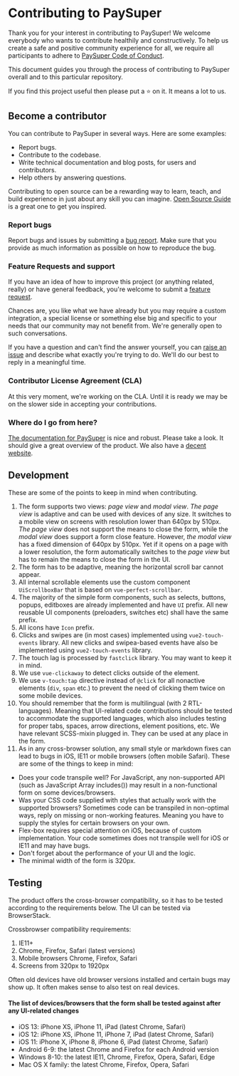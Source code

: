 # Contributing to PaySuper

Thank you for your interest in contributing to PaySuper! We welcome everybody who wants to contribute healthily and constructively. To help us create a safe and positive community experience for all, we require all participants to adhere to [PaySuper Code of Conduct](https://github.com/paysuper/code-of-conduct/blob/master/README.md).

This document guides you through the process of contributing to PaySuper overall and to this particular repository.

If you find this project useful then please put a ⭐️ on it. It means a lot to us.

## Become a contributor

You can contribute to PaySuper in several ways. Here are some examples:

- Report bugs.
- Contribute to the codebase.
- Write technical documentation and blog posts, for users and contributors.
- Help others by answering questions.

Contributing to open source can be a rewarding way to learn, teach, and build experience in just about any skill you can imagine. [Open Source Guide](https://opensource.guide/how-to-contribute/) is a great one to get you inspired.

### Report bugs

Report bugs and issues by submitting a [bug report](../../issues/new?labels=type%3A+bug&template=bug_report.md). Make sure that you provide as much information as possible on how to reproduce the bug.

### Feature Requests and support

If you have an idea of how to improve this project (or anything related, really) or have general feedback, you're welcome to submit a [feature request](../../issues/new?labels=type%3A+feature+request&template=feature_request.md).

Chances are, you like what we have already but you may require a custom integration, a special license or something else big and specific to your needs that our community may not benefit from. We're generally open to such conversations.

If you have a question and can't find the answer yourself, you can [raise an issue](../../issues/new?assignees=&labels=&template=support-request.md&title=I+have+a+question+about+%3Cthis+and+that%3E+%5BSupport%5D) and describe what exactly you're trying to do. We'll do our best to reply in a meaningful time.

### Contributor License Agreement (CLA)

At this very moment, we're working on the CLA. Until it is ready we may be on the slower side in accepting your contributions.

### Where do I go from here?

[The documentation for PaySuper](https://docs.pay.super.com/) is nice and robust. Please take a look. It should give a great overview of the product. We also have a [decent website](https://pay.super.com/). 

## Development
These are some of the points to keep in mind when contributing.

1. The form supports two views: *page view* and *modal view*.
*The page view* is adaptive and can be used with devices of any size. It switches to a mobile view on screens with resolution lower than 640px by 510px. *The page view* does not support the means to close the form, while the *modal view* does support a form close feature.  However, *the modal view* has a fixed dimension of 640px by 510px. Yet if it opens on a page with a lower resolution, the form automatically switches to the *page view* but has to remain the means to close the form in the UI.
2. The form has to be adaptive, meaning the horizontal scroll bar cannot appear.
3. All internal scrollable elements use the custom component `UiScrollboxBar` that is based on  `vue-perfect-scrollbar`.
4. The majority of the simple form components, such as selects, buttons, popups, editboxes are already implemented and have `UI` prefix. All new reusable UI components (preloaders, switches etc) shall have the same prefix.
5. All icons have `Icon` prefix.
6. Clicks and swipes are (in most cases) implemented using `vue2-touch-events` library. All new clicks and swipea-based events have also be implemented using `vue2-touch-events` library.
7. The touch lag is processed by `fastclick` library. You may want to keep it in mind.
8. We use `vue-clickaway` to detect clicks outside of the element.  
9. We use `v-touch:tap` directive instead of `@click` for all nonactive elements (`div`, `span` etc.) to prevent the need of clicking them twice on some mobile devices. 
10. You should remember that the form is multilingual (with 2 RTL-languages). Meaning that UI-related code contributions should be tested to accommodate the supported languages, which also includes testing for proper tabs, spaces, arrow directions, element positions, etc. We have relevant SCSS-mixin plugged in. They can be used at any place in the form.
11. As in any cross-browser solution, any small style or markdown fixes can lead to bugs in iOS, IE11 or mobile browsers (often mobile Safari). These are some of the things to keep in mind:
* Does your code transpile well? For JavaScript, any non-supported API (such as JavaScript Array includes()) may result in a non-functional form on some devices/browsers.
* Was your CSS code supplied with styles that actually work with the supported browsers? Sometimes code can be transpiled in non-optimal ways, reply on missing or non-working features. Meaning you have to supply the styles for certain browsers on your own.
* Flex-box requires special attention on iOS, because of custom implementation. Your code sometimes does not transpile well for iOS or IE11 and may have bugs.
* Don't forget about the performance of your UI and the logic.  
* The minimal width of the form is 320px.


## Testing

The product offers the cross-browser compatibility, so it has to be tested according to the requirements below. The UI can be tested via BrowserStack.

Crossbrowser compatibility requirements:
1. IE11+
2. Chrome, Firefox, Safari (latest versions)
3. Mobile browsers Chrome, Firefox, Safari
4. Screens from 320px to 1920px

Often old devices have old browser versions installed and certain bugs may show up. It often makes sense to also test on real devices.

#### The list of devices/browsers that the form shall be tested against after any UI-related changes
* iOS 13: iPhone XS, iPhone 11, iPad (latest Chrome, Safari)
* iOS 12: iPhone XS, iPhone 11, iPhone 7, iPad (latest Chrome, Safari)
* iOS 11: iPhone X, iPhone 8, iPhone 6, iPad (latest Chrome, Safari)
* Android 6-9: the latest Chrome and Firefox for each Android version
* Windows 8-10: the latest IE11, Chrome, Firefox, Opera, Safari, Edge 
* Mac OS X family: the latest Chrome, Firefox, Opera, Safari
